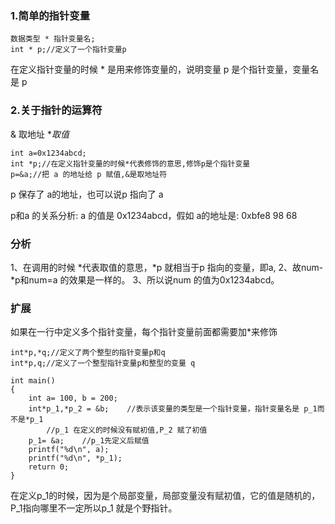 ### 1.简单的指针变量

```
数据类型 * 指针变量名;
int * p;//定义了一个指针变量p
```
在定义指针变量的时候 * 是用来修饰变量的，说明变量 p 是个指针变量，变量名是 p

### 2.关于指针的运算符
& 取地址    $*取值$

```
int a=0x1234abcd;
int *p;//在定义指针变量的时候*代表修饰的意思,修饰p是个指针变量
p=&a;//把 a 的地址给 p 赋值,&是取地址符
```
p 保存了 a的地址，也可以说p 指向了 a

p和a 的关系分析:
a 的值是 0x1234abcd，假如 a的地址是: 0xbfe8 98 68

### 分析
1、在调用的时候 $*$代表取值的意思，$*$p 就相当于p 指向的变量，即a,
2、故num-*p和num=a 的效果是一样的。
3、所以说num 的值为0x1234abcd。

### 扩展
如果在一行中定义多个指针变量，每个指针变量前面都需要加$*$来修饰
```
int*p,*q;//定义了两个整型的指针变量p和q
int*p,q;//定义了一个整型指针变量p和整型的变量 q
```

```
int main()
{
	int a= 100, b = 200;
	int*p_1,*p_2 = &b;    //表示该变量的类型是一个指针变量，指针变量名是 p_1而不是*p_1
	    //p_1 在定义的时候没有赋初值,P_2 赋了初值
	p_1= &a;    //p_1先定义后赋值
	printf("%d\n", a);
	printf("%d\n", *p_1);
	return 0;
}
```
在定义p_1的时候，因为是个局部变量，局部变量没有赋初值，它的值是随机的，P_1指向哪里不一定所以p_1 就是个野指针。

